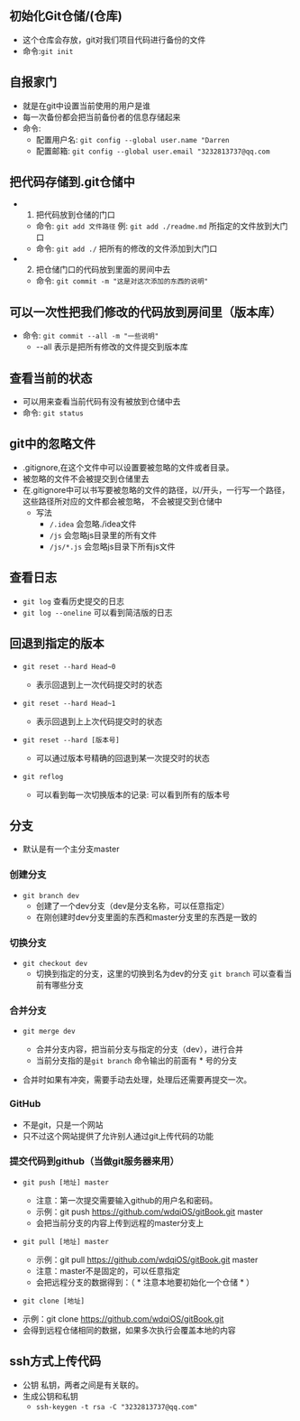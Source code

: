 ## 初始化Git仓储/(仓库)
- 这个仓库会存放，git对我们项目代码进行备份的文件
- 命令:`git init`


## 自报家门
- 就是在git中设置当前使用的用户是谁
- 每一次备份都会把当前备份者的信息存储起来
- 命令:  
    + 配置用户名: `git config --global user.name "Darren`
    + 配置邮箱:   `git config --global user.email "3232813737@qq.com`

## 把代码存储到.git仓储中
- 1. 把代码放到仓储的门口
    + 命令: `git add 文件路径` 例: `git add ./readme.md` 所指定的文件放到大门口
    + 命令: `git add ./` 把所有的修改的文件添加到大门口
- 2. 把仓储门口的代码放到里面的房间中去
    + 命令: `git commit -m "这是对这次添加的东西的说明"`

## 可以一次性把我们修改的代码放到房间里（版本库）
- 命令: `git commit --all -m "一些说明"` 
    + --all 表示是把所有修改的文件提交到版本库

## 查看当前的状态
- 可以用来查看当前代码有没有被放到仓储中去
- 命令: `git status`

## git中的忽略文件
- .gitignore,在这个文件中可以设置要被忽略的文件或者目录。
- 被忽略的文件不会被提交到仓储里去
- 在.gitignore中可以书写要被忽略的文件的路径，以/开头，一行写一个路径，这些路径所对应的文件都会被忽略，
    不会被提交到仓储中
    + 写法
        * `/.idea`      会忽略./idea文件
        * `/js`         会忽略js目录里的所有文件
        * `/js/*.js`    会忽略js目录下所有js文件

## 查看日志
- `git log` 查看历史提交的日志
- `git log --oneline` 可以看到简洁版的日志

## 回退到指定的版本
- `git reset --hard Head~0`
    + 表示回退到上一次代码提交时的状态
- `git reset --hard Head~1`
    + 表示回退到上上次代码提交时的状态

- `git reset --hard [版本号]` 
    + 可以通过版本号精确的回退到某一次提交时的状态

- `git reflog`
    + 可以看到每一次切换版本的记录: 可以看到所有的版本号

## 分支
- 默认是有一个主分支master

### 创建分支
- `git branch dev`
    + 创建了一个dev分支（dev是分支名称，可以任意指定）
    + 在刚创建时dev分支里面的东西和master分支里的东西是一致的

### 切换分支
- `git checkout dev`
    + 切换到指定的分支，这里的切换到名为dev的分支
    `git branch` 可以查看当前有哪些分支

### 合并分支
- `git merge dev`
    + 合并分支内容，把当前分支与指定的分支（dev），进行合并
    + 当前分支指的是`git branch` 命令输出的前面有 * 号的分支

- 合并时如果有冲突，需要手动去处理，处理后还需要再提交一次。

### GitHub
- 不是git，只是一个网站
- 只不过这个网站提供了允许别人通过git上传代码的功能

### 提交代码到github（当做git服务器来用）
- `git push [地址] master`
    + 注意：第一次提交需要输入github的用户名和密码。
    + 示例：git push https://github.com/wdqiOS/gitBook.git master
    + 会把当前分支的内容上传到远程的master分支上

- `git pull [地址] master` 
    + 示例：git pull https://github.com/wdqiOS/gitBook.git master
    + 注意：master不是固定的，可以任意指定
    + 会把远程分支的数据得到：（ * 注意本地要初始化一个仓储 * ）

- `git clone [地址]`
+ 示例：git clone https://github.com/wdqiOS/gitBook.git
+ 会得到远程仓储相同的数据，如果多次执行会覆盖本地的内容


## ssh方式上传代码
- 公钥 私钥，两者之间是有关联的。
- 生成公钥和私钥
    + `ssh-keygen -t rsa -C "3232813737@qq.com"`
    







